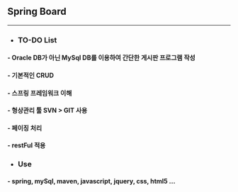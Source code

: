 ## Spring Board
---------------
+ ### TO-DO List
#### - Oracle DB가 아닌 MySql DB를 이용하여 간단한 게시판 프로그램 작성
#### - 기본적인 CRUD
#### - 스프링 프레임워크 이해
#### - 형상관리 툴 SVN > GIT 사용
#### - 페이징 처리
#### - restFul 적용

+ ### Use
#### - spring, mySql, maven, javascript, jquery, css, html5 ...
